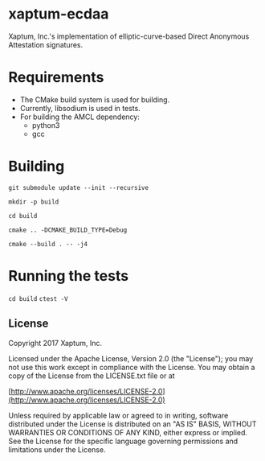 # xaptum-ecdaa

Xaptum, Inc.'s implementation of elliptic-curve-based Direct Anonymous Attestation signatures.

# Requirements

- The CMake build system is used for building.
- Currently, libsodium is used in tests.
- For building the AMCL dependency:
  - python3
  - gcc

# Building

`git submodule update --init --recursive`

`mkdir -p build`

`cd build`

`cmake .. -DCMAKE_BUILD_TYPE=Debug`

`cmake --build . -- -j4`

# Running the tests

`cd build`
`ctest -V`

## License
Copyright 2017 Xaptum, Inc.

Licensed under the Apache License, Version 2.0 (the "License"); you may not
use this work except in compliance with the License. You may obtain a copy of
the License from the LICENSE.txt file or at

[http://www.apache.org/licenses/LICENSE-2.0](http://www.apache.org/licenses/LICENSE-2.0)

Unless required by applicable law or agreed to in writing, software
distributed under the License is distributed on an "AS IS" BASIS, WITHOUT
WARRANTIES OR CONDITIONS OF ANY KIND, either express or implied. See the
License for the specific language governing permissions and limitations under
the License.
